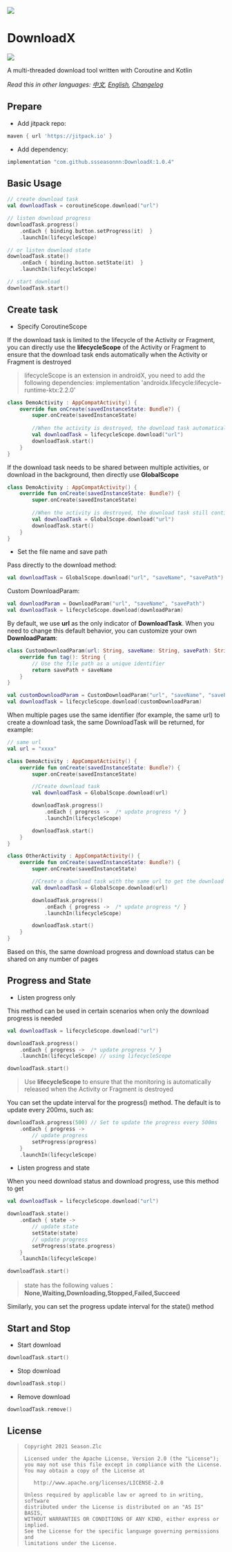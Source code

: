 ![](usage.png)

# DownloadX

[![](https://jitpack.io/v/ssseasonnn/DownloadX.svg)](https://jitpack.io/#ssseasonnn/DownloadX)

A multi-threaded download tool written with Coroutine and Kotlin

*Read this in other languages: [中文](README.ch.md), [English](README.md), [Changelog](CHANGELOG.md)* 

## Prepare

- Add jitpack repo:

```gradle
maven { url 'https://jitpack.io' }
```
    
- Add dependency:

```gradle
implementation "com.github.ssseasonnn:DownloadX:1.0.4"
```

## Basic Usage

```kotlin
// create download task
val downloadTask = coroutineScope.download("url")

// listen download progress
downloadTask.progress()
    .onEach { binding.button.setProgress(it)  }
    .launchIn(lifecycleScope)

// or listen download state
downloadTask.state()
    .onEach { binding.button.setState(it)  }
    .launchIn(lifecycleScope)

// start download
downloadTask.start()
```

## Create task

- Specify CoroutineScope

If the download task is limited to the lifecycle of the Activity or Fragment, you can directly use the **lifecycleScope** of the Activity or Fragment to ensure that the download task ends automatically when the Activity or Fragment is destroyed

> lifecycleScope is an extension in androidX, you need to add the following dependencies:
> implementation 'androidx.lifecycle:lifecycle-runtime-ktx:2.2.0'

```kotlin
class DemoActivity : AppCompatActivity() {
    override fun onCreate(savedInstanceState: Bundle?) {
        super.onCreate(savedInstanceState)
        
        //When the activity is destroyed, the download task automatically stops
        val downloadTask = lifecycleScope.download("url")
        downloadTask.start()
    }
}
```

If the download task needs to be shared between multiple activities, or download in the background, then directly use **GlobalScope**

```kotlin
class DemoActivity : AppCompatActivity() {
    override fun onCreate(savedInstanceState: Bundle?) {
        super.onCreate(savedInstanceState)
        
        //When the activity is destroyed, the download task still continues to download
        val downloadTask = GlobalScope.download("url")
        downloadTask.start()
    }
}
```

- Set the file name and save path

Pass directly to the download method:

```kotlin
val downloadTask = GlobalScope.download("url", "saveName", "savePath")
```

Custom DownloadParam:

```kotlin
val downloadParam = DownloadParam("url", "saveName", "savePath")
val downloadTask = lifecycleScope.download(downloadParam)
```

By default, we use **url** as the only indicator of **DownloadTask**. When you need to change this default behavior, you can customize your own **DownloadParam**:

```kotlin
class CustomDownloadParam(url: String, saveName: String, savePath: String) : DownloadParam(url, saveName, savePath) {
    override fun tag(): String {
        // Use the file path as a unique identifier
        return savePath + saveName
    }
}

val customDownloadParam = CustomDownloadParam("url", "saveName", "savePath")
val downloadTask = lifecycleScope.download(customDownloadParam)
```

When multiple pages use the same identifier (for example, the same url) to create a download task, the same DownloadTask will be returned, for example:

```kotlin
// same url
val url = "xxxx"

class DemoActivity : AppCompatActivity() {
    override fun onCreate(savedInstanceState: Bundle?) {
        super.onCreate(savedInstanceState)

        //Create download task
        val downloadTask = GlobalScope.download(url)

        downloadTask.progress()
            .onEach { progress ->  /* update progress */ }
            .launchIn(lifecycleScope)

        downloadTask.start()
    }
}

class OtherActivity : AppCompatActivity() {
    override fun onCreate(savedInstanceState: Bundle?) {
        super.onCreate(savedInstanceState)

        //Create a download task with the same url to get the download task created on the previous page
        val downloadTask = GlobalScope.download(url)

        downloadTask.progress()
            .onEach { progress ->  /* update progress */ }
            .launchIn(lifecycleScope)

        downloadTask.start()
    }
}
```

Based on this, the same download progress and download status can be shared on any number of pages

## Progress and State

- Listen progress only

This method can be used in certain scenarios when only the download progress is needed

```kotlin
val downloadTask = lifecycleScope.download("url")

downloadTask.progress()
    .onEach { progress ->  /* update progress */ }
    .launchIn(lifecycleScope) // using lifecycleScope

downloadTask.start()
```

> Use **lifecycleScope** to ensure that the monitoring is automatically released when the Activity or Fragment is destroyed


You can set the update interval for the progress() method. The default is to update every 200ms, such as:

```kotlin
downloadTask.progress(500) // Set to update the progress every 500ms
    .onEach { progress ->  
        // update progress
        setProgress(progress)
    }
    .launchIn(lifecycleScope)
```

- Listen progress and state

When you need download status and download progress, use this method to get

```kotlin
val downloadTask = lifecycleScope.download("url")

downloadTask.state()
    .onEach { state ->  
        // update state
        setState(state)
        // update progress
        setProgress(state.progress)
    }
    .launchIn(lifecycleScope)

downloadTask.start()
```

> state has the following values：**None,Waiting,Downloading,Stopped,Failed,Succeed**

Similarly, you can set the progress update interval for the state() method


## Start and Stop

- Start download

```kotlin
downloadTask.start()
```

- Stop download

```kotlin
downloadTask.stop()
```

- Remove download

```kotlin
downloadTask.remove()
```


## License

> ```
> Copyright 2021 Season.Zlc
>
> Licensed under the Apache License, Version 2.0 (the "License");
> you may not use this file except in compliance with the License.
> You may obtain a copy of the License at
>
>    http://www.apache.org/licenses/LICENSE-2.0
>
> Unless required by applicable law or agreed to in writing, software
> distributed under the License is distributed on an "AS IS" BASIS,
> WITHOUT WARRANTIES OR CONDITIONS OF ANY KIND, either express or implied.
> See the License for the specific language governing permissions and
> limitations under the License.
> ```
